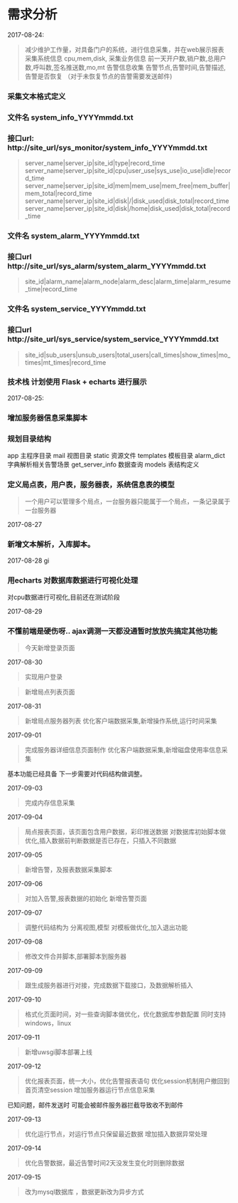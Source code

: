 #   需求分析

2017-08-24:

> 减少维护工作量，对具备门户的系统，进行信息采集，并在web展示报表
> 采集系统信息 cpu,mem,disk,
> 采集业务信息 前一天开户数,销户数,总用户数,呼叫数,签名推送数,mo,mt
> 告警信息收集 告警节点,告警时间,告警描述, 告警是否恢复 （对于未恢复节点的告警需要发送邮件)

### 采集文本格式定义
### 文件名 system_info_YYYYmmdd.txt
### 接口url: http://site_url/sys_monitor/system_info_YYYYmmdd.txt
> server_name|server_ip|site_id|type|record_time
> server_name|server_ip|site_id|cpu|user_use|sys_use|io_use|idle|record_time
> server_name|server_ip|site_id|mem|mem_use|mem_free|mem_buffer|mem_total|record_time
> server_name|server_ip|site_id|disk|/|disk_used|disk_total|record_time
> server_name|server_ip|site_id|disk|/home|disk_used|disk_total|record_time


### 文件名 system_alarm_YYYYmmdd.txt
### 接口url http://site_url/sys_alarm/system_alarm_YYYYmmdd.txt
> site_id|alarm_name|alarm_node|alarm_desc|alarm_time|alarm_resume_time|record_time


### 文件名 system_service_YYYYmmdd.txt
### 接口url http://site_url/sys_service/system_service_YYYYmmdd.txt
> site_id|sub_users|unsub_users|total_users|call_times|show_times|mo_times|mt_times|record_time

### 技术栈 计划使用 Flask + echarts 进行展示


2017-08-25:

### 增加服务器信息采集脚本
### 规划目录结构

app 主程序目录
mail 视图目录
static 资源文件
templates 模板目录
alarm_dict 字典解析相关告警场景
get_server_info 数据查询
models 表结构定义


### 定义局点表，用户表，服务器表，系统信息表的模型

> 一个用户可以管理多个局点，一台服务器只能属于一个局点，一条记录属于一台服务器

2017-08-27

### 新增文本解析，入库脚本。

2017-08-28
gi
### 用echarts 对数据库数据进行可视化处理

对cpu数据进行可视化,目前还在测试阶段

2017-08-29

### 不懂前端是硬伤呀.. ajax调测一天都没通暂时放放先搞定其他功能

> 今天新增登录页面

2017-08-30

> 实现用户登录

> 新增局点列表页面

2017-08-31

> 新增局点服务器列表
> 优化客户端数据采集,新增操作系统,运行时间采集

2017-09-01

> 完成服务器详细信息页面制作
> 优化客户端数据采集,新增磁盘使用率信息采集

基本功能已经具备 下一步需要对代码结构做调整。

2017-09-03
> 完成内存信息采集

2017-09-04
> 局点报表页面，该页面包含用户数据，彩印推送数据
> 对数据库初始脚本做优化,插入数据前判断数据是否已存在，只插入不同数据

2017-09-05
> 新增告警，及报表数据采集脚本


2017-09-06
> 对加入告警,报表数据的初始化
> 新增告警页面

2017-09-07
> 调整代码结构为 分离视图,模型
> 对模板做优化,加入退出功能

2017-09-08
> 修改文件合并脚本,部署脚本到服务器

2017-09-09
> 跟生成服务器进行对接，完成数据下载接口，及数据解析插入

2017-09-10
> 格式化页面时间，对一些查询脚本做优化，优化数据库参数配置 同时支持windows，linux

2017-09-11  
> 新增uwsgi脚本部署上线

2017-09-12
> 优化报表页面，统一大小，优化告警报表语句
> 优化session机制用户撤回到首页清空session
> 增加服务器运行节点信息采集

已知问题，邮件发送时 可能会被邮件服务器拦截导致收不到邮件

2017-09-13
> 优化运行节点，对运行节点只保留最近数据
> 增加插入数据异常处理

2017-09-14
> 优化告警数据，最近告警时间2天没发生变化时则删除数据


2017-09-15
> 改为mysql数据库 ，数据更新改为异步方式

